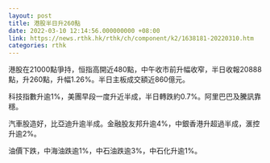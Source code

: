 ```yaml
---
layout: post
title: 港股半日升260點
date: 2022-03-10 12:14:56.000000000 +08:00
link: https://news.rthk.hk/rthk/ch/component/k2/1638181-20220310.htm
categories: rthk
---
```


港股在21000點爭持，恒指高開近480點，中午收市前升幅收窄，半日收報20888點，升260點，升幅1.26%。半日主板成交額近860億元。

科技指數升逾1%，美團早段一度升近半成，半日轉跌約0.7%。阿里巴巴及騰訊靠穩。

汽車股造好，比亞迪升逾半成。金融股友邦升逾4%，中銀香港升超過半成，滙控升逾2%。

油價下跌，中海油跌逾1%，中石油跌逾3%，中石化升逾1%。
